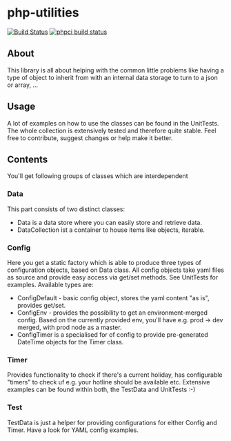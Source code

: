 php-utilities
=============
[![Build Status](https://travis-ci.org/maschmann/php-utilities.png?branch=master)](https://travis-ci.org/maschmann/php-utilities)
[![phpci build status](http://phpci.br0ken.de/build-status/image/9)](http://phpci.br0ken.de)

## About
This library is all about helping with the common little problems like having a type of object to inherit from with an internal data storage to turn to a json or array, ... 

## Usage
A lot of examples on how to use the classes can be found in the UnitTests. The whole collection is extensively tested and therefore quite stable.
Feel free to contribute, suggest changes or help make it better.

## Contents
You'll get following groups of classes which are interdependent

### Data
This part consists of two distinct classes:
* Data is a data store where you can easily store and retrieve data.
* DataCollection ist a container to house items like objects, iterable.

### Config
Here you get a static factory which is able to produce three types of configuration objects, based on Data class. All config objects take yaml files as source and provide easy access via get/set methods. See UnitTests for examples.
Available types are:
* ConfigDefault - basic config object, stores the yaml content "as is", provides get/set.
* ConfigEnv - provides the possibility to get an environment-merged config. Based on the currently provided env, you'll have e.g. prod -> dev merged, with prod node as a master.
* ConfigTimer is a specialised for of config to provide pre-generated DateTime objects for the Timer class.

### Timer
Provides functionality to check if there's a current holiday, has configurable "timers" to check uf e.g. your hotline should be available etc.
Extensive examples can be found within both, the TestData and UnitTests :-)

### Test
TestData is just a helper for providing configurations for either Config and Timer. Have a look for YAML config examples.
